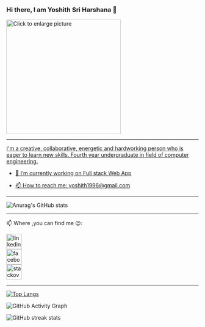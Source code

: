 ### Hi there, I am Yoshith Sri Harshana 👋
<!-- ![]("https://drive.google.com/file/d/1gF5DWHTWYVMdgAEyivSB-ra70yBWJtGA/view?usp=sharing") -->

<a href="https://drive.google.com/uc?export=view&id=1gF5DWHTWYVMdgAEyivSB-ra70yBWJtGA"><img src="https://www.google.com/url?sa=i&url=https%3A%2F%2Fanvay.dev%2Fblog%2F&psig=AOvVaw3MCIxYDs6cVUE75DICEWcC&ust=1675316384370000&source=images&cd=vfe&ved=0CBAQjRxqFwoTCOCetYLO8_wCFQAAAAAdAAAAABAE****" width="400" style="width: 300px; max-width: 100%; height: auto" title="Click to enlarge picture" />

 ---
 I'm a creative, collaborative, energetic and hardworking person who is eager to learn new skills. Fourth year undergraduate in field of computer engineering.



- 🔭 I’m currently working on Full stack Web App
<!-- - 🌱 I’m currently learning Java script -->
- 📫 How to reach me: yoshith1996@gmail.com 
---



![Anurag's GitHub stats](https://github-readme-stats.vercel.app/api?username=harsha-ys&show_icons=true&theme=radical)



---
📫 Where ,you can find me :wink::<br>
 
[<img src='https://cdn.jsdelivr.net/npm/simple-icons@3.0.1/icons/linkedin.svg' alt='linkedin' height='40'>](https://)  
[<img src='https://cdn.jsdelivr.net/npm/simple-icons@3.0.1/icons/facebook.svg' alt='facebook' height='40'>](https://)  
[<img src='https://cdn.jsdelivr.net/npm/simple-icons@3.0.1/icons/stackoverflow.svg' alt='stackoverflow' height='40'>](hhtps://) 

 ---

[![Top Langs](https://github-readme-stats.vercel.app/api/top-langs/?username=harsha-ys)](https://github.com/anuraghazra/github-readme-stats)

![GitHub Activity Graph](https://activity-graph.herokuapp.com/graph?username=harsha-ys)  

 


![GitHub streak stats](https://github-readme-streak-stats.herokuapp.com/?user=harsha-ys) 
